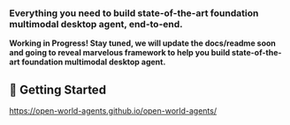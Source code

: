 ### Everything you need to build state-of-the-art foundation multimodal desktop agent, end-to-end.

**Working in Progress! Stay tuned, we will update the docs/readme soon and going to reveal marvelous framework to help you build state-of-the-art foundation multimodal desktop agent.** 


## 🚀 Getting Started

https://open-world-agents.github.io/open-world-agents/ 